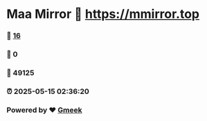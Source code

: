 # Maa Mirror :link: https://mmirror.top 
### :page_facing_up: [16](https://mmirror.top/tag.html) 
### :speech_balloon: 0 
### :hibiscus: 49125 
### :alarm_clock: 2025-05-15 02:36:20 
### Powered by :heart: [Gmeek](https://github.com/Meekdai/Gmeek)
